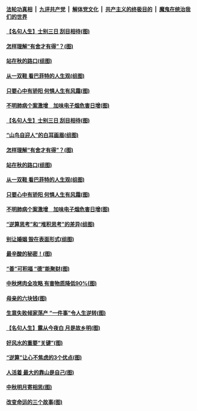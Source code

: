 ####  [法轮功真相](../../../../basic/blob/master/README.md?t=09151100) &nbsp;|&nbsp; [九评共产党](../../../../9ping.md/blob/master/README.md?t=09151100) &nbsp;|&nbsp; [解体党文化](../../../../jtdwh.md/blob/master/README.md?t=09151100)  &nbsp;|&nbsp; [共产主义的终极目的](../../../../gczydzjmd.md/blob/master/README.md?t=09151100) &nbsp;|&nbsp; [魔鬼在统治我们的世界](../../../../mgztzwmdsj.md/blob/master/README.md?t=09151100) 

#### [【名句人生】士别三日 刮目相待(图)](../pages/p8/906988.md?t=09151100) 

#### [怎样理解“有舍才有得”？(图)](../pages/p8/906872.md?t=09151100) 

#### [站在秋的路口(组图)](../pages/p8/906914.md?t=09151100) 

#### [从一双鞋 看巴菲特的人生观(组图)](../pages/p8/907311.md?t=09151100) 

#### [只要心中有骄阳 何惧人生有风霜(图)](../pages/p8/907320.md?t=09151100) 

#### [不明肺病个案激增　加味电子烟危害日增(图)](../pages/p8/907307.md?t=09151100) 

#### [【名句人生】士别三日 刮目相待(图)](../pages/p8/906988.md?t=09151100) 

#### [“山鸟自迎人”的白耳画眉(组图)](../pages/p8/907332.md?t=09151100) 

#### [怎样理解“有舍才有得”？(图)](../pages/p8/906872.md?t=09151100) 

#### [站在秋的路口(组图)](../pages/p8/906914.md?t=09151100) 

#### [从一双鞋 看巴菲特的人生观(组图)](../pages/p8/907311.md?t=09151100) 

#### [只要心中有骄阳 何惧人生有风霜(图)](../pages/p8/907320.md?t=09151100) 

#### [不明肺病个案激增　加味电子烟危害日增(图)](../pages/p8/907307.md?t=09151100) 

#### [“逆算思考”和“堆积思考”的差异(组图)](../pages/p8/907229.md?t=09151100) 

#### [别让婚姻 毁在表面形式(组图)](../pages/p8/907118.md?t=09151100) 

#### [最辛酸的秘密！(图)](../pages/p8/906327.md?t=09151100) 

#### [“善”可积福 “德”能聚财(图)](../pages/p8/906906.md?t=09151100) 

#### [中秋烤肉全攻略 有害物质降低90%(图)](../pages/p8/907227.md?t=09151100) 

#### [母亲的六块钱(图)](../pages/p8/907107.md?t=09151100) 

#### [生意失败倾家荡产 “一件事”令人生逆转(图)](../pages/p8/907101.md?t=09151100) 

#### [【名句人生】露从今夜白 月是故乡明(图)](../pages/p8/906558.md?t=09151100) 

#### [好风水的重要“关键”(图)](../pages/p8/907087.md?t=09151100) 

#### [“逆算”让心不焦虑的3个优点(图)](../pages/p8/907070.md?t=09151100) 

#### [人活着 最大的靠山是自己(图)](../pages/p8/906329.md?t=09151100) 

#### [中秋明月寄相思(图)](../pages/p8/906932.md?t=09151100) 

#### [改变命运的三个故事(图)](../pages/p8/906257.md?t=09151100) 


